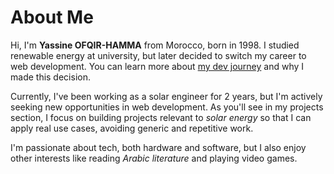 # About Me
Hi, I'm **Yassine OFQIR-HAMMA** from Morocco, born in 1998. I studied renewable energy at university, but later decided to switch my career to web development. You can learn more about [my dev journey](/en/#dev-journey-section) and why I made this decision.

Currently, I've been working as a solar engineer for 2 years, but I'm actively seeking new opportunities in web development. As you'll see in my projects section, I focus on building projects relevant to *solar energy* so that I can apply real use cases, avoiding generic and repetitive work.

I'm passionate about tech, both hardware and software, but I also enjoy other interests like reading *Arabic literature* and playing video games.